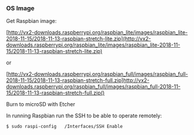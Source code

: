 ### OS Image

Get Raspbian image:

[http://vx2-downloads.raspberrypi.org/raspbian_lite/images/raspbian_lite-2018-11-15/2018-11-13-raspbian-stretch-lite.zip](http://vx2-downloads.raspberrypi.org/raspbian_lite/images/raspbian_lite-2018-11-15/2018-11-13-raspbian-stretch-lite.zip)

or

[http://vx2-downloads.raspberrypi.org/raspbian_full/images/raspbian_full-2018-11-15/2018-11-13-raspbian-stretch-full.zip]http://vx2-downloads.raspberrypi.org/raspbian_full/images/raspbian_full-2018-11-15/2018-11-13-raspbian-stretch-full.zip()


Burn to microSD with Etcher

In running Raspbian run the SSH to be able to operate remotely:

``$ sudo raspi-config   /Interfaces/SSH Enable``
